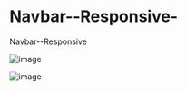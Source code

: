 # Navbar--Responsive-
 Navbar--Responsive

![image](https://github.com/KawsarMU47/Navbar-Responsive-/assets/90463441/5a6a59aa-c434-4959-b4ea-bde8162429eb)


![image](https://github.com/KawsarMU47/Navbar-Responsive-/assets/90463441/fc6586fb-d873-424e-9c0e-34dc492ccf56)
